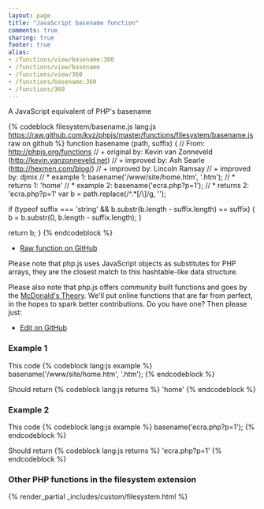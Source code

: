```yaml
---
layout: page
title: "JavaScript basename function"
comments: true
sharing: true
footer: true
alias:
- /functions/view/basename:360
- /functions/view/basename
- /functions/view/360
- /functions/basename:360
- /functions/360
---
```

<!-- Generated by Rakefile:build -->
A JavaScript equivalent of PHP's basename

{% codeblock filesystem/basename.js lang:js https://raw.github.com/kvz/phpjs/master/functions/filesystem/basename.js raw on github %}
function basename (path, suffix) {
  // From: http://phpjs.org/functions
  // +   original by: Kevin van Zonneveld (http://kevin.vanzonneveld.net)
  // +   improved by: Ash Searle (http://hexmen.com/blog/)
  // +   improved by: Lincoln Ramsay
  // +   improved by: djmix
  // *     example 1: basename('/www/site/home.htm', '.htm');
  // *     returns 1: 'home'
  // *     example 2: basename('ecra.php?p=1');
  // *     returns 2: 'ecra.php?p=1'
  var b = path.replace(/^.*[\/\\]/g, '');

  if (typeof suffix === 'string' && b.substr(b.length - suffix.length) == suffix) {
    b = b.substr(0, b.length - suffix.length);
  }

  return b;
}
{% endcodeblock %}

 - [Raw function on GitHub](https://github.com/kvz/phpjs/blob/master/functions/filesystem/basename.js)

Please note that php.js uses JavaScript objects as substitutes for PHP arrays, they are 
the closest match to this hashtable-like data structure. 

Please also note that php.js offers community built functions and goes by the 
[McDonald's Theory](https://medium.com/what-i-learned-building/9216e1c9da7d). We'll put online 
functions that are far from perfect, in the hopes to spark better contributions. 
Do you have one? Then please just: 

 - [Edit on GitHub](https://github.com/kvz/phpjs/edit/master/functions/filesystem/basename.js)

### Example 1
This code
{% codeblock lang:js example %}
basename('/www/site/home.htm', '.htm');
{% endcodeblock %}

Should return
{% codeblock lang:js returns %}
'home'
{% endcodeblock %}

### Example 2
This code
{% codeblock lang:js example %}
basename('ecra.php?p=1');
{% endcodeblock %}

Should return
{% codeblock lang:js returns %}
'ecra.php?p=1'
{% endcodeblock %}


### Other PHP functions in the filesystem extension
{% render_partial _includes/custom/filesystem.html %}
